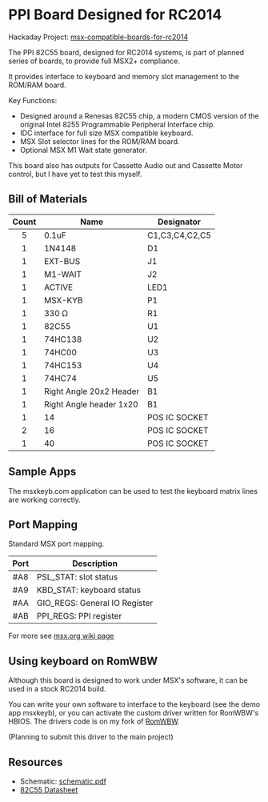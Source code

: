 # PPI Board Designed for RC2014

Hackaday Project: [msx-compatible-boards-for-rc2014](https://hackaday.io/project/175574-msx-compatible-boards-for-rc2014)

The PPI 82C55 board, designed for RC2014 systems, is part of planned series of boards, to provide full MSX2+ compliance.

It provides interface to keyboard and memory slot management to the ROM/RAM board.

Key Functions:

* Designed around a Renesas 82C55 chip, a modern CMOS version of the original Intel 8255 Programmable Peripheral Interface chip.
* IDC interface for full size MSX compatible keyboard.
* MSX Slot selector lines for the ROM/RAM board.
* Optional MSX M1 Wait state generator.

This board also has outputs for Cassette Audio out and Cassette Motor control, but I have yet to test this myself.

## Bill of Materials

|Count   | Name                    |  Designator |
|:------:|-------------------------|-------------|
| 5      | 0.1uF                   | C1,C3,C4,C2,C5 |
| 1      | 1N4148                  | D1 |
| 1      | EXT-BUS                 | J1 |
| 1      | M1-WAIT                 | J2 |
| 1      | ACTIVE                  | LED1 |
| 1      | MSX-KYB                 | P1 |
| 1      | 330 Ω                   | R1 |
| 1      | 82C55                   | U1 |
| 1      | 74HC138                 | U2 |
| 1      | 74HC00                  | U3 |
| 1      | 74HC153                 | U4 |
| 1      | 74HC74                  | U5 |
| 1      | Right Angle 20x2 Header | B1 |
| 1      | Right Angle header 1x20 | B1 |
| 1      | 14                      | POS IC SOCKET |
| 2      | 16                      | POS IC SOCKET |
| 1      | 40                      | POS IC SOCKET |

## Sample Apps

The msxkeyb.com application can be used to test the keyboard matrix lines are working correctly.

## Port Mapping

Standard MSX port mapping.

| Port |  Description
|:------:|-------------|
| #A8    | PSL_STAT: slot status |
| #A9    | KBD_STAT: keyboard status |
| #AA    | GIO_REGS: General IO Register |
| #AB    | PPI_REGS: PPI register |

For more see [msx.org wiki page](https://www.msx.org/wiki/Programmable_Peripheral_Interface)

## Using keyboard on RomWBW

Although this board is designed to work under MSX's software, it can be used in a stock RC2014 build.

You can write your own software to interface to the keyboard (see the demo app msxkeyb), or you can activate the
custom driver written for RomWBW's HBIOS.  The drivers code is on my fork of [RomWBW](https://github.com/vipoo/RomWBW/tree/dean/dev-v9958).

(Planning to submit this driver to the main project)

## Resources

* Schematic: [schematic.pdf](./schematic.pdf "Schematic")
* [82C55 Datasheet](../datasheets/82c55.pdf)
